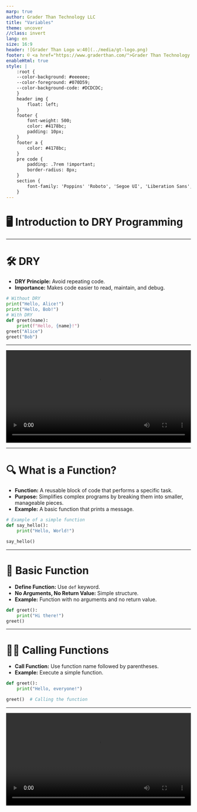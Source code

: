 ```yaml
---
marp: true
author: Grader Than Technology LLC
title: "Variables"
theme: uncover
//class: invert
lang: en
size: 16:9
header: ![Grader Than Logo w:40](../media/gt-logo.png)
footer: © <a href="https://www.graderthan.com/">Grader Than Technology LLC</a>
enableHtml: true
style: |
    :root {
    --color-background: #eeeeee;
    --color-foreground: #070D59;
    --color-background-code: #DCDCDC;
    }
    header img {
        float: left;
    }
    footer {
        font-weight: 500;
        color: #4178bc;
        padding: 10px;
    }
    footer a {
        color: #4178bc;
    }
    pre code {
        padding: .7rem !important;
        border-radius: 8px;
    }
    section {
        font-family: 'Poppins' 'Roboto', 'Segoe UI', 'Liberation Sans', 'Helvetica', 'Arial', sans-serif;
    }
---
```

# 🖥️ Introduction to DRY Programming

<!--
- Welcome to the DRY Programming module!
- Today, we will explore the importance of the DRY principle in coding.
- We will learn how to avoid repetition in our code by using functions.
-->

---
<!-- _footer: ""  -->
# 🛠️ DRY 

- **DRY Principle:** Avoid repeating code.
- **Importance:** Makes code easier to read, maintain, and debug.
  
```python
# Without DRY
print("Hello, Alice!")
print("Hello, Bob!")
# With DRY
def greet(name):
    print(f"Hello, {name}!")
greet("Alice")
greet("Bob")
```

<!--
- DRY stands for Don't Repeat Yourself.
- It helps in reducing redundancy and making code maintainable.
- Show how using a function can avoid repeated code blocks.
-->

---
<!-- _footer: ""  -->
<!-- _header: "" -->

<video src="../media/dry.mp4" controls width="100%"></video>

---

<!-- _footer: ""  -->
# 🔍 What is a Function?

- **Function:** A reusable block of code that performs a specific task.
- **Purpose:** Simplifies complex programs by breaking them into smaller, manageable pieces.
- **Example:** A basic function that prints a message.

```python
# Example of a simple function
def say_hello():
    print("Hello, World!")

say_hello()
```

<!--
- Explain that a function is a named section of a program that performs a specific task.
- Functions help in organizing code logically.
- Provide a basic example of a function that prints a message.
-->

---

# 📝 Basic Function

- **Define Function:** Use `def` keyword.
- **No Arguments, No Return Value:** Simple structure.
- **Example:** Function with no arguments and no return value.

```python
def greet():
    print("Hi there!")
greet()
```

<!--
- Define a basic function with no arguments and no return value.
- Emphasize the use of the `def` keyword.
- Show an example function and how to call it.
-->

---

# 🏃‍♂️ Calling Functions

- **Call Function:** Use function name followed by parentheses.
- **Example:** Execute a simple function.

```python
def greet():
    print("Hello, everyone!")

greet()  # Calling the function
```

<!--
- Explain how to call a function by using its name and parentheses.
- Demonstrate with an example of a simple function call.
-->
---
<!-- _footer: ""  -->
<!-- _header: "" -->

<video src="../media/funs.mp4" controls width="100%"></video>